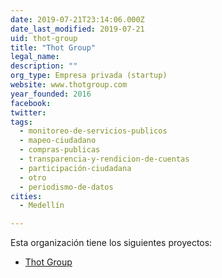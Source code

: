 ```yaml
---
date: 2019-07-21T23:14:06.000Z
date_last_modified: 2019-07-21
uid: thot-group
title: "Thot Group"
legal_name: 
description: ""
org_type: Empresa privada (startup)
website: www.thotgroup.com
year_founded: 2016
facebook: 
twitter: 
tags:
  - monitoreo-de-servicios-publicos
  - mapeo-ciudadano
  - compras-publicas
  - transparencia-y-rendicion-de-cuentas
  - participación-ciudadana
  - otro
  - periodismo-de-datos
cities: 
  - Medellín

---
```


Esta organización tiene los siguientes proyectos:

- [Thot Group](/i/thot-group.html)
